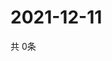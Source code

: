 # 2021-12-11
  共 0条

  <!-- BEGIN -->
  <!-- 最后更新时间Sat Dec 11 2021 19:02:36 GMT+0000 (Coordinated Universal Time) -->
  
  <!-- END -->
  
  